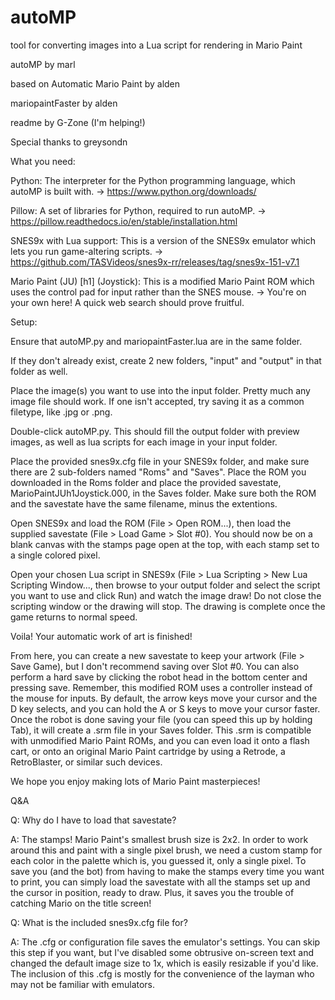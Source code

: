 # autoMP
tool for converting images into a Lua script for rendering in Mario Paint

autoMP by marl

based on Automatic Mario Paint by alden

mariopaintFaster by alden

readme by G-Zone (I'm helping!)

Special thanks to greysondn


What you need:

Python:
The interpreter for the Python programming language, which autoMP is built with.
-> https://www.python.org/downloads/

Pillow:
A set of libraries for Python, required to run autoMP.
-> https://pillow.readthedocs.io/en/stable/installation.html

SNES9x with Lua support:
This is a version of the SNES9x emulator which lets you run game-altering scripts.
-> https://github.com/TASVideos/snes9x-rr/releases/tag/snes9x-151-v7.1

Mario Paint (JU) [h1] (Joystick):
This is a modified Mario Paint ROM which uses the control pad for input rather than the SNES mouse.
-> You're on your own here! A quick web search should prove fruitful.


Setup:

Ensure that autoMP.py and mariopaintFaster.lua are in the same folder.

If they don't already exist, create 2 new folders, "input" and "output" in that folder as well.

Place the image(s) you want to use into the input folder. Pretty much any image file should work. If one isn't accepted, try saving it as a common filetype, like .jpg or .png.

Double-click autoMP.py. This should fill the output folder with preview images, as well as lua scripts for each image in your input folder.

Place the provided snes9x.cfg file in your SNES9x folder, and make sure there are 2 sub-folders named "Roms" and "Saves". Place the ROM you downloaded in the Roms folder and place the provided savestate, MarioPaintJUh1Joystick.000, in the Saves folder. Make sure both the ROM and the savestate have the same filename, minus the extentions.

Open SNES9x and load the ROM (File > Open ROM...), then load the supplied savestate (File > Load Game > Slot #0). You should now be on a blank canvas with the stamps page open at the top, with each stamp set to a single colored pixel.

Open your chosen Lua script in SNES9x (File > Lua Scripting > New Lua Scripting Window..., then browse to your output folder and select the script you want to use and click Run) and watch the image draw! Do not close the scripting window or the drawing will stop. The drawing is complete once the game returns to normal speed. 


Voila! Your automatic work of art is finished!


From here, you can create a new savestate to keep your artwork (File > Save Game), but I don't recommend saving over Slot #0. You can also perform a hard save by clicking the robot head in the bottom center and pressing save. Remember, this modified ROM uses a controller instead of the mouse for inputs. By default, the arrow keys move your cursor and the D key selects, and you can hold the A or S keys to move your cursor faster. Once the robot is done saving your file (you can speed this up by holding Tab), it will create a .srm file in your Saves folder. This .srm is compatible with unmodified Mario Paint ROMs, and you can even load it onto a flash cart, or onto an original Mario Paint  cartridge by using a Retrode, a RetroBlaster, or similar such devices. 

We hope you enjoy making lots of Mario Paint masterpieces!


Q&A

Q: Why do I have to load that savestate?

A: The stamps! Mario Paint's smallest brush size is 2x2. In order to work around this and paint with a single pixel brush, we need a custom stamp for each color in the palette which is, you guessed it, only a single pixel. To save you (and the bot) from having to make the stamps every time you want to print, you can simply load the savestate with all the stamps set up and the cursor in position, ready to draw. Plus, it saves you the trouble of catching Mario on the title screen!

Q: What is the included snes9x.cfg file for?

A: The .cfg or configuration file saves the emulator's settings. You can skip this step if you want, but I've disabled some obtrusive on-screen text and changed the default image size to 1x, which is easily resizable if you'd like. The inclusion of this .cfg is mostly for the convenience of the layman who may not be familiar with emulators. 
